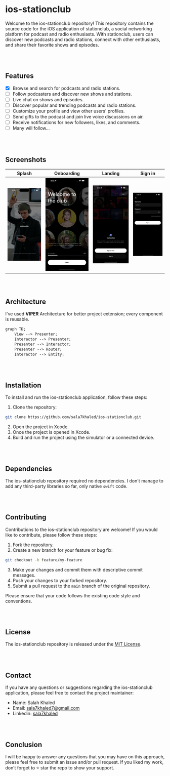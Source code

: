# ios-stationclub

Welcome to the ios-stationclub repository! This repository contains the source code for the iOS application of stationclub, a social networking platform for podcast and radio enthusiasts. With stationclub, users can discover new podcasts and radio stations, connect with other enthusiasts, and share their favorite shows and episodes.

<br>
<br>

## Features

- [x] Browse and search for podcasts and radio stations.
- [ ] Follow podcasters and discover new shows and stations.
- [ ] Live chat on shows and episodes.
- [ ] Discover popular and trending podcasts and radio stations.
- [ ] Customize your profile and view other users' profiles.
- [ ] Send gifts to the podcast and join live voice discussions on air.
- [ ] Receive notifications for new followers, likes, and comments.
- [ ] Many will follow...

<br>
<br>

## Screenshots

| Splash | Onboarding | Landing | Sign in |
| --- | --- | --- | --- |
| ![Splash](/screenshots/splash.png) | ![Onboarding](/screenshots/onboarding.png) | ![Landing](/screenshots/landing.png) | ![Sign in](/screenshots/sign-in.png) |

<br>
<br>

## Architecture

I've used **VIPER** Architecture for better project extension; every component is reusable.
```mermaid
graph TD;
    View --> Presenter;
    Interactor --> Presenter;
    Presenter --> Interactor;
    Presenter --> Router;
    Interactor --> Entity;
```

<br>
<br>

## Installation

To install and run the ios-stationclub application, follow these steps:

1. Clone the repository:
```bash
git clone https://github.com/sala7khaled/ios-stationclub.git
```
2. Open the project in Xcode.
3. Once the project is opened in Xcode.
4. Build and run the project using the simulator or a connected device.

<br>
<br>

## Dependencies

The ios-stationclub repository required no dependencies. I don't manage to add any third-party libraries so far, only native `swift` code.

<br>
<br>

## Contributing

Contributions to the ios-stationclub repository are welcome! If you would like to contribute, please follow these steps:

1. Fork the repository.
2. Create a new branch for your feature or bug fix:
```bash
git checkout -b feature/my-feature
```
3. Make your changes and commit them with descriptive commit messages.
4. Push your changes to your forked repository.
5. Submit a pull request to the `main` branch of the original repository.

Please ensure that your code follows the existing code style and conventions.

<br>
<br>

## License

The ios-stationclub repository is released under the [MIT License](LICENSE).

<br>
<br>

## Contact

If you have any questions or suggestions regarding the ios-stationclub application, please feel free to contact the project maintainer:

- Name: Salah Khaled
- Email: sala7khaled7@gmail.com
- Linkedin: [sala7khaled](Https://www.linkedin.com/in/sala7khaled/)

<br>
<br>

## Conclusion

I will be happy to answer any questions that you may have on this approach, please feel free to submit an issue and/or pull request.
If you liked my work, don’t forget to ⭐ star the repo to show your support.
